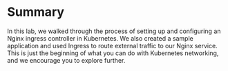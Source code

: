 # Summary

In this lab, we walked through the process of setting up and configuring an Nginx ingress controller in Kubernetes. We also created a sample application and used Ingress to route external traffic to our Nginx service. This is just the beginning of what you can do with Kubernetes networking, and we encourage you to explore further.
